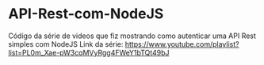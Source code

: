 # API-Rest-com-NodeJS

Código da série de videos que fiz mostrando como autenticar uma API Rest simples com NodeJS
Link da série: https://www.youtube.com/playlist?list=PL0m_Xae-pW3cqMVyRgg4FWeY1bTQt49bJ
